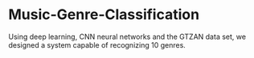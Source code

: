 # Music-Genre-Classification
Using deep learning, CNN neural networks and the GTZAN data set, we designed a system capable of recognizing 10 genres.
